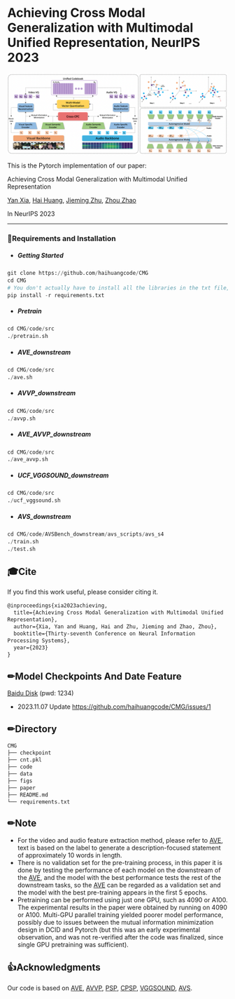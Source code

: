 # Achieving Cross Modal Generalization with Multimodal Unified Representation, NeurIPS 2023



![model](figs/model.png)

This is the Pytorch implementation of our paper:

Achieving Cross Modal Generalization with Multimodal Unified Representation

[Yan Xia](https://scholar.google.com/citations?user=6kEbV3IAAAAJ&hl), [Hai Huang](https://github.com/haihuangcode), [Jieming Zhu](https://scholar.google.com/citations?user=oNKerP8AAAAJ), [Zhou Zhao](https://scholar.google.com.hk/citations?user=IIoFY90AAAAJ)

In NeurIPS 2023

------

### 📝Requirements and Installation

- ##### Getting Started

```python
git clone https://github.com/haihuangcode/CMG
cd CMG
# You don't actually have to install all the libraries in the txt file, you can choose to install them as needed.
pip install -r requirements.txt
```

- ##### Pretrain
```python
cd CMG/code/src
./pretrain.sh
```

- ##### AVE_downstream
```python
cd CMG/code/src
./ave.sh
```

- ##### AVVP_downstream
```python
cd CMG/code/src
./avvp.sh
```

- ##### AVE_AVVP_downstream
```python
cd CMG/code/src
./ave_avvp.sh
```

- ##### UCF_VGGSOUND_downstream
```python
cd CMG/code/src
./ucf_vggsound.sh
```

- ##### AVS_downstream
```python
cd CMG/code/AVSBench_downstream/avs_scripts/avs_s4
./train.sh
./test.sh
```

## 🎓Cite

If you find this work useful, please consider citing it.

```
@inproceedings{xia2023achieving,
  title={Achieving Cross Modal Generalization with Multimodal Unified Representation},
  author={Xia, Yan and Huang, Hai and Zhu, Jieming and Zhao, Zhou},
  booktitle={Thirty-seventh Conference on Neural Information Processing Systems},
  year={2023}
}
```

## ✏Model Checkpoints And Date Feature

[Baidu Disk](https://pan.baidu.com/s/1CTcjMHVeG-8uo4HPWNNL9Q ) (pwd: 1234)
- 2023.11.07 Update https://github.com/haihuangcode/CMG/issues/1

## ✏Directory

```
CMG
├── checkpoint
├── cnt.pkl
├── code
├── data
├── figs
├── paper
├── README.md
└── requirements.txt
```

## ✏Note
- For the video and audio feature extraction method, please refer to [AVE](https://github.com/YapengTian/AVE-ECCV18), text is based on the label to generate a description-focused statement of approximately 10 words in length.
- There is no validation set for the pre-training process, in this paper it is done by testing the performance of each model on the downstream of the [AVE](https://github.com/YapengTian/AVE-ECCV18), and the model with the best performance tests the rest of the downstream tasks, so the [AVE](https://github.com/YapengTian/AVE-ECCV18) can be regarded as a validation set and the model with the best pre-training appears in the first 5 epochs.
- Pretraining can be performed using just one GPU, such as 4090 or A100. The experimental results in the paper were obtained by running on 4090 or A100. Multi-GPU parallel training yielded poorer model performance, possibly due to issues between the mutual information minimization design in DCID and Pytorch (but this was an early experimental observation, and was not re-verified after the code was finalized, since single GPU pretraining was sufficient).

## 👍Acknowledgments

Our code is based on [AVE](https://github.com/YapengTian/AVE-ECCV18), [AVVP](https://github.com/YapengTian/AVVP-ECCV20), [PSP](https://github.com/jasongief/PSP_CVPR_2021), [CPSP](https://github.com/jasongief/CPSP), [VGGSOUND](https://github.com/hche11/VGGSound), [AVS](https://github.com/OpenNLPLab/AVSBench).